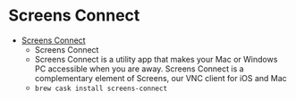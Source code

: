 # Screens Connect
- [Screens Connect](https://screensconnect.com/en/)
  -  Screens Connect
  - Screens Connect is a utility app that makes your Mac or Windows PC accessible when you are away. Screens Connect is a complementary element of Screens, our VNC client for iOS and Mac
  - `brew cask install screens-connect`
